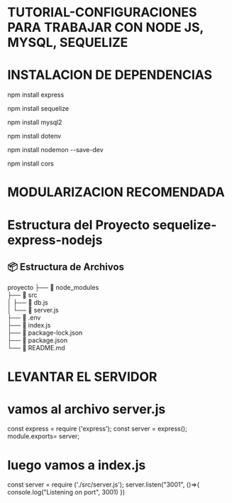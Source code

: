 # TUTORIAL-CONFIGURACIONES PARA TRABAJAR CON NODE JS, MYSQL, SEQUELIZE

# INSTALACION DE DEPENDENCIAS
npm install express

npm install sequelize

npm install mysql2

npm install dotenv

npm install nodemon --save-dev

npm install cors


# MODULARIZACION RECOMENDADA

# Estructura del Proyecto sequelize-express-nodejs


## 📦 Estructura de Archivos

proyecto
├── 📁 node_modules              
├── 📁 src                       
│   ├── 📄 db.js                 
│   └── 📄 server.js             
├── 📄 .env                      
├── 📄 index.js                  
├── 📄 package-lock.json         
├── 📄 package.json              
└── 📄 README.md                 


# LEVANTAR EL SERVIDOR

# vamos al archivo server.js

const express = require ('express');
const server = express();
module.exports= server;

# luego vamos a index.js

const server = require ('./src/server.js');
server.listen("3001", ()=>{
    console.log("Listening on port", 3001)
})

